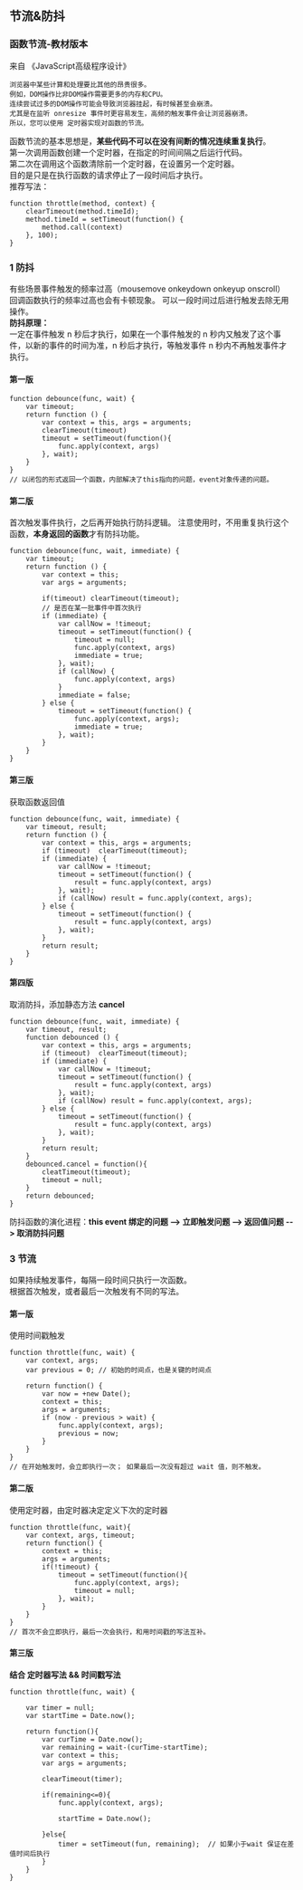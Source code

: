 ## 节流&防抖

### 函数节流-教材版本
来自 《JavaScript高级程序设计》
```
浏览器中某些计算和处理要比其他的昂贵很多。
例如，DOM操作比非DOM操作需要更多的内存和CPU。
连续尝试过多的DOM操作可能会导致浏览器挂起，有时候甚至会崩溃。
尤其是在监听 onresize 事件时更容易发生，高频的触发事件会让浏览器崩溃。
所以，您可以使用 定时器实现对函数的节流。
```

函数节流的基本思想是，**某些代码不可以在没有间断的情况连续重复执行**。 <br>
第一次调用函数创建一个定时器，在指定的时间间隔之后运行代码。<br>
第二次在调用这个函数清除前一个定时器，在设置另一个定时器。<br>
目的是只是在执行函数的请求停止了一段时间后才执行。<br>
推荐写法： <br >
```
function throttle(method, context) {
    clearTimeout(method.timeId);
    method.timeId = setTimeout(function() {
        method.call(context)
    }, 100);
}
```


### 1 防抖

有些场景事件触发的频率过高（mousemove onkeydown onkeyup onscroll） <br />
回调函数执行的频率过高也会有卡顿现象。 可以一段时间过后进行触发去除无用操作。<br />
**防抖原理：**<br>
一定在事件触发 n 秒后才执行，如果在一个事件触发的 n 秒内又触发了这个事件，以新的事件的时间为准，n 秒后才执行，等触发事件 n 秒内不再触发事件才执行。<br>


#### 第一版
```
function debounce(func, wait) {
    var timeout;
    return function () {
        var context = this, args = arguments;
        clearTimeout(timeout)
        timeout = setTimeout(function(){
            func.apply(context, args)
        }, wait);
    }
}
// 以闭包的形式返回一个函数，内部解决了this指向的问题，event对象传递的问题。
```

#### 第二版
首次触发事件执行，之后再开始执行防抖逻辑。
注意使用时，不用重复执行这个函数，**本身返回的函数**才有防抖功能。
```
function debounce(func, wait, immediate) {
    var timeout;
    return function () {
        var context = this;
        var args = arguments;
        
        if(timeout) clearTimeout(timeout);
        // 是否在某一批事件中首次执行
        if (immediate) {
            var callNow = !timeout;
            timeout = setTimeout(function() {
                timeout = null;
                func.apply(context, args)
                immediate = true;
            }, wait);
            if (callNow) {
                func.apply(context, args)
            }
            immediate = false;
        } else {
            timeout = setTimeout(function() {
                func.apply(context, args);
                immediate = true;
            }, wait);
        }
    }
}
```
#### 第三版
获取函数返回值
```
function debounce(func, wait, immediate) {
    var timeout, result;
    return function () {
        var context = this, args = arguments;
        if (timeout)  clearTimeout(timeout);
        if (immediate) {
            var callNow = !timeout;
            timeout = setTimeout(function() {
                result = func.apply(context, args)
            }, wait);
            if (callNow) result = func.apply(context, args);
        } else {
            timeout = setTimeout(function() {
                result = func.apply(context, args)
            }, wait);
        }
        return result;
    }
}

```

#### 第四版
取消防抖，添加静态方法 **cancel**
```
function debounce(func, wait, immediate) {
    var timeout, result;
    function debounced () {
        var context = this, args = arguments;
        if (timeout)  clearTimeout(timeout);
        if (immediate) {
            var callNow = !timeout;
            timeout = setTimeout(function() {
                result = func.apply(context, args)
            }, wait);
            if (callNow) result = func.apply(context, args);
        } else {
            timeout = setTimeout(function() {
                result = func.apply(context, args)
            }, wait);
        }
        return result;
    }
    debounced.cancel = function(){
        cleatTimeout(timeout);
        timeout = null;
    }
    return debounced;
}

```
防抖函数的演化进程：**this event 绑定的问题 --> 立即触发问题 --> 返回值问题 --> 取消防抖问题** <br>

### 3 节流
如果持续触发事件，每隔一段时间只执行一次函数。<br />
根据首次触发，或者最后一次触发有不同的写法。 <br>

#### 第一版
使用时间戳触发
```
function throttle(func, wait) {
    var context, args;
    var previous = 0; // 初始的时间点，也是关键的时间点

    return function() {
        var now = +new Date();
        context = this;
        args = arguments;
        if (now - previous > wait) {
            func.apply(context, args);
            previous = now;
        }
    }
}
// 在开始触发时，会立即执行一次； 如果最后一次没有超过 wait 值，则不触发。
```

#### 第二版
使用定时器，由定时器决定定义下次的定时器
```
function throttle(func, wait){
    var context, args, timeout;
    return function() {
        context = this;
        args = arguments;
        if(!timeout) {
            timeout = setTimeout(function(){
                func.apply(context, args);
                timeout = null;
            }, wait);
        }
    }
}
// 首次不会立即执行，最后一次会执行，和用时间戳的写法互补。
```

#### 第三版
**结合 定时器写法 && 时间戳写法**
```
function throttle(func, wait) {

    var timer = null;
    var startTime = Date.now();  

    return function(){
        var curTime = Date.now();
        var remaining = wait-(curTime-startTime); 
        var context = this;
        var args = arguments;

        clearTimeout(timer);

        if(remaining<=0){ 
            func.apply(context, args);

            startTime = Date.now();

        }else{
            timer = setTimeout(fun, remaining);  // 如果小于wait 保证在差值时间后执行
        }
    }
}
```